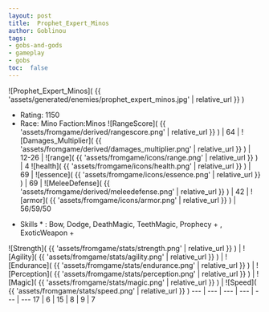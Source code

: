 ```yaml
---
layout: post
title:  Prophet_Expert_Minos
author: Goblinou
tags:
- gobs-and-gods
- gameplay
- gobs
toc:  false
---
```


![Prophet_Expert_Minos]( {{ 'assets/generated/enemies/prophet_expert_minos.jpg' | relative_url }} )
- Rating: 1150
- Race: Mino  Faction:Minos
![RangeScore]( {{ 'assets/fromgame/derived/rangescore.png' | relative_url }} ) | 64 | ![Damages_Multiplier]( {{ 'assets/fromgame/derived/damages_multiplier.png' | relative_url }} ) | 12-26 | ![range]( {{ 'assets/fromgame/icons/range.png' | relative_url }} ) | 4
![health]( {{ 'assets/fromgame/icons/health.png' | relative_url }} ) | 69 | ![essence]( {{ 'assets/fromgame/icons/essence.png' | relative_url }} ) | 69 | ![MeleeDefense]( {{ 'assets/fromgame/derived/meleedefense.png' | relative_url }} ) | 42 | ![armor]( {{ 'assets/fromgame/icons/armor.png' | relative_url }} ) | 56/59/50
* Skills * : Bow, Dodge, DeathMagic, TeethMagic, Prophecy + , ExoticWeapon + 

![Strength]( {{ 'assets/fromgame/stats/strength.png' | relative_url }} ) | ![Agility]( {{ 'assets/fromgame/stats/agility.png' | relative_url }} ) | ![Endurance]( {{ 'assets/fromgame/stats/endurance.png' | relative_url }} ) | ![Perception]( {{ 'assets/fromgame/stats/perception.png' | relative_url }} ) | ![Magic]( {{ 'assets/fromgame/stats/magic.png' | relative_url }} ) | ![Speed]( {{ 'assets/fromgame/stats/speed.png' | relative_url }} )
--- | --- | --- | --- | --- | ---
17 | 6 | 15 | 8 | 9 | 7
